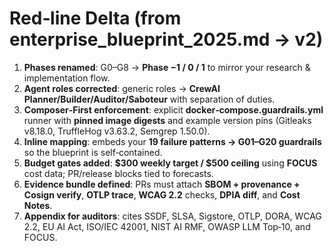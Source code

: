 # Red‑line Delta (from enterprise_blueprint_2025.md → v2)

1) **Phases renamed**: G0–G8 → **Phase −1 / 0 / 1** to mirror your research & implementation flow.  
2) **Agent roles corrected**: generic roles → **CrewAI Planner/Builder/Auditor/Saboteur** with separation of duties.  
3) **Composer‑First enforcement**: explicit **docker‑compose.guardrails.yml** runner with **pinned image digests** and example version pins (Gitleaks v8.18.0, TruffleHog v3.63.2, Semgrep 1.50.0).  
4) **Inline mapping**: embeds your **19 failure patterns → G01–G20 guardrails** so the blueprint is self‑contained.  
5) **Budget gates added**: **$300 weekly target / $500 ceiling** using **FOCUS** cost data; PR/release blocks tied to forecasts.  
6) **Evidence bundle defined**: PRs must attach **SBOM + provenance + Cosign verify**, **OTLP trace**, **WCAG 2.2** checks, **DPIA diff**, and **Cost Notes**.  
7) **Appendix for auditors**: cites SSDF, SLSA, Sigstore, OTLP, DORA, WCAG 2.2, EU AI Act, ISO/IEC 42001, NIST AI RMF, OWASP LLM Top‑10, and FOCUS.

